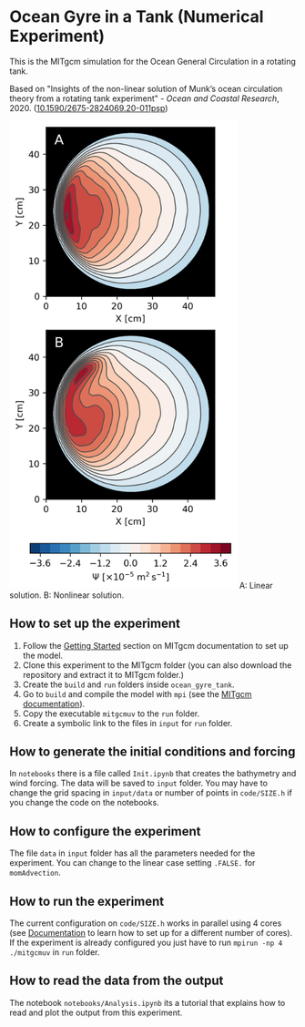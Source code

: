 # Ocean Gyre in a Tank (Numerical Experiment)

This is the MITgcm simulation for the Ocean General Circulation in a rotating tank.

Based on "Insights of the non-linear solution of Munk’s ocean circulation theory from a rotating tank experiment" - *Ocean and Coastal Research*, 2020. ([10.1590/2675-2824069.20-011psp](https://doi.org/10.1590/2675-2824069.20-011psp))

<img src="https://github.com/iuryt/ocean_gyre_tank/blob/master/notebooks/psi_model.png" data-canonical-src="https://github.com/iuryt/ocean_gyre_tank/blob/master/notebooks/psi_model.png" width="400" height="auto" />
A: Linear solution. B: Nonlinear solution.

## How to set up the experiment

1. Follow the [Getting Started](https://mitgcm.readthedocs.io/en/latest/getting_started/getting_started.html) section on MITgcm documentation to set up the model.
2. Clone this experiment to the MITgcm folder (you can also download the repository and extract it to MITgcm folder.)
3. Create the `build` and `run` folders inside `ocean_gyre_tank`. 
4. Go to `build` and compile the model with `mpi` (see the [MITgcm documentation](https://mitgcm.readthedocs.io/en/latest/)).
5. Copy the executable `mitgcmuv` to the `run` folder.
6. Create a symbolic link to the files in `input` for `run` folder.

## How to generate the initial conditions and forcing

In `notebooks` there is a file called `Init.ipynb` that creates the bathymetry and wind forcing.
The data will be saved to `input` folder. You may have to change the grid spacing in `input/data` or number of points in `code/SIZE.h` if you change the code on the notebooks.

## How to configure the experiment

The file `data` in `input` folder has all the parameters needed for the experiment.
You can change to the linear case setting `.FALSE.` for `momAdvection`.

## How to run the experiment

The current configuration on `code/SIZE.h` works in parallel using 4 cores (see [Documentation](https://mitgcm.readthedocs.io/en/latest/) to learn how to set up for a different number of cores).
If the experiment is already configured you just have to run `mpirun -np 4 ./mitgcmuv` in `run` folder.

## How to read the data from the output

The notebook `notebooks/Analysis.ipynb` its a tutorial that explains how to read and plot the output from this experiment.

